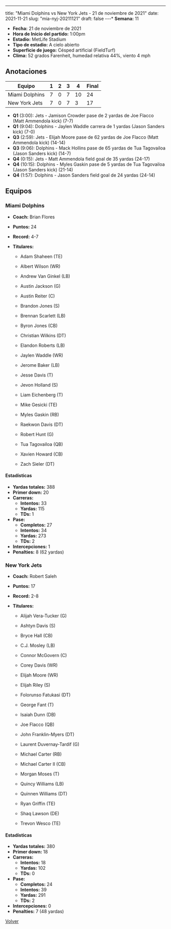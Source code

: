 ---
title: "Miami Dolphins vs New York Jets - 21 de noviembre de 2021"
date: 2021-11-21
slug: "mia-nyj-20211121"
draft: false
---* **Semana:** 11
* **Fecha:** 21 de noviembre de 2021
* **Hora de Inicio del partido:** 1:00pm
* **Estadio:** MetLife Stadium
* **Tipo de estadio:** A cielo abierto
* **Superficie de juego:** Césped artificial (FieldTurf)
* **Clima:** 52 grados Farenheit, humedad relativa 44%, viento 4 mph




## Anotaciones
| Equipo | 1 | 2 | 3 | 4 | Final |
|--------|---|---|---|---|-------|
| Miami Dolphins  | 7 | 0 | 7 | 10  | 24 |
| New York Jets  | 7 | 0 | 7 | 3  | 17 |
* **Q1** (3:00): Jets - Jamison Crowder pase de 2 yardas de Joe Flacco (Matt Ammendola kick) (7-7)
* **Q1** (9:04): Dolphins - Jaylen Waddle carrera de 1 yardas (Jason Sanders kick) (7-0)
* **Q3** (2:59): Jets - Elijah Moore pase de 62 yardas de Joe Flacco (Matt Ammendola kick) (14-14)
* **Q3** (9:06): Dolphins - Mack Hollins pase de 65 yardas de Tua Tagovailoa (Jason Sanders kick) (14-7)
* **Q4** (0:15): Jets - Matt Ammendola field goal de 35 yardas (24-17)
* **Q4** (10:15): Dolphins - Myles Gaskin pase de 5 yardas de Tua Tagovailoa (Jason Sanders kick) (21-14)
* **Q4** (1:57): Dolphins - Jason Sanders field goal de 24 yardas (24-14)


## Equipos


### Miami Dolphins
* **Coach:** Brian Flores
* **Puntos:** 24
* **Record:** 4-7
* **Titulares:** 

  * Adam Shaheen (TE) 

  * Albert Wilson (WR) 

  * Andrew Van Ginkel (LB) 

  * Austin Jackson (G) 

  * Austin Reiter (C) 

  * Brandon Jones (S) 

  * Brennan Scarlett (LB) 

  * Byron Jones (CB) 

  * Christian Wilkins (DT) 

  * Elandon Roberts (LB) 

  * Jaylen Waddle (WR) 

  * Jerome Baker (LB) 

  * Jesse Davis (T) 

  * Jevon Holland (S) 

  * Liam Eichenberg (T) 

  * Mike Gesicki (TE) 

  * Myles Gaskin (RB) 

  * Raekwon Davis (DT) 

  * Robert Hunt (G) 

  * Tua Tagovailoa (QB) 

  * Xavien Howard (CB) 

  * Zach Sieler (DT) 

#### Estadísticas
* **Yardas totales:** 388
* **Primer down:** 20
* **Carreras:**
  * **Intentos:** 33
  * **Yardas:** 115
  * **TDs:** 1
* **Pase:**
  * **Completos:** 27
  * **Intentos:** 34
  * **Yardas:** 273
  * **TDs:** 2
* **Intercepciones:** 1
* **Penalties:** 8 (62 yardas)

### New York Jets
* **Coach:** Robert Saleh
* **Puntos:** 17
* **Record:** 2-8
* **Titulares:** 

  * Alijah Vera-Tucker (G) 

  * Ashtyn Davis (S) 

  * Bryce Hall (CB) 

  * C.J. Mosley (LB) 

  * Connor McGovern (C) 

  * Corey Davis (WR) 

  * Elijah Moore (WR) 

  * Elijah Riley (S) 

  * Folorunso Fatukasi (DT) 

  * George Fant (T) 

  * Isaiah Dunn (DB) 

  * Joe Flacco (QB) 

  * John Franklin-Myers (DT) 

  * Laurent Duvernay-Tardif (G) 

  * Michael Carter (RB) 

  * Michael Carter II (CB) 

  * Morgan Moses (T) 

  * Quincy Williams (LB) 

  * Quinnen Williams (DT) 

  * Ryan Griffin (TE) 

  * Shaq Lawson (DE) 

  * Trevon Wesco (TE) 

#### Estadísticas
* **Yardas totales:** 380
* **Primer down:** 18
* **Carreras:**
  * **Intentos:** 18
  * **Yardas:** 102
  * **TDs:** 0
* **Pase:**
  * **Completos:** 24
  * **Intentos:** 39
  * **Yardas:** 291
  * **TDs:** 2
* **Intercepciones:** 0
* **Penalties:** 7 (48 yardas)


[Volver](/historia/2021)
